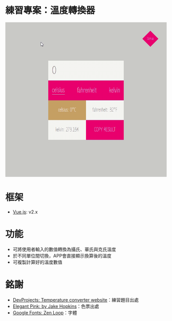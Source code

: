 # 練習專案：溫度轉換器

![demo gif](./.README/demo.gif)

# 框架
- [Vue.js](https://vuejs.org/): v2.x

# 功能
- 可將使用者輸入的數值轉換為攝氏、華氏與克氏溫度
- 於不同單位間切換，APP會直接顯示換算後的溫度
- 可複製計算好的溫度數值

# 銘謝
- [DevProjects: Temperature converter website](https://www.codementor.io/projects/web/temperature-converter-website-atx32dy7mf)：練習題目出處
- [Elegant Pink: by Jake Hopkins](https://color.adobe.com/Elegant%20Pink-color-theme-10621958)：色票出處
- [Google Fonts: Zen Loop](https://fonts.google.com/specimen/Zen+Loop)：字體